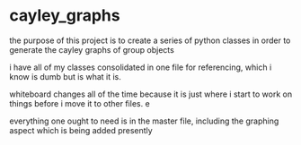 # cayley_graphs

the purpose of this project is to create a series of python classes in order to generate the cayley graphs of group objects

i have all of my classes consolidated in one file for referencing, which i know is dumb but is what it is. 

whiteboard changes all of the time because it is just where i start to work on things before i move it to other files. e

everything one ought to need is in the master file, including the graphing aspect which is being added presently
